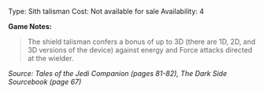 Type: Sith talisman
Cost: Not available for sale
Availability: 4

**Game Notes:**
> The shield talisman confers a bonus of up to 3D (there are 1D, 2D, and 3D versions of the device) against energy and Force attacks directed at the wielder. 

*Source: Tales of the Jedi Companion (pages 81-82), The Dark Side Sourcebook (page 67)*